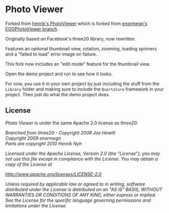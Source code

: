 # Photo Viewer

Forked from [henrik's PhotoViewer](https://github.com/henrik/PhotoViewer) which is forked from [enormego's EGOPhotoViewer branch](http://github.com/enormego/PhotoViewer).

Originally based on Facebook's three20 library, now rewritten.

Features an optional thumbnail view, rotation, zooming, loading spinners and a "failed to load" error image on failure.

This fork now includes an "edit mode" feature for the thumbnail view.

Open the demo project and run to see how it looks.

For now, you use it in your own project by just including the stuff from the `Library` folder and making sure to include the `QuartzCore` framework in your project. Then just do what the demo project does.

## License

*Photo Viewer* is under the same Apache 2.0 license as *three20*:

_Branched from three20 - Copyright 2008 Joe Hewitt_  
_Copyright 2009 enormego_  
_Parts are copyright 2010 Henrik Nyh_

_Licensed under the Apache License, Version 2.0 (the "License");_
_you may not use this file except in compliance with the License._
_You may obtain a copy of the License at_
 
_http://www.apache.org/licenses/LICENSE-2.0_
 
_Unless required by applicable law or agreed to in writing, software_
_distributed under the License is distributed on an "AS IS" BASIS,_
_WITHOUT WARRANTIES OR CONDITIONS OF ANY KIND, either express or implied._
_See the License for the specific language governing permissions and_
_limitations under the License._